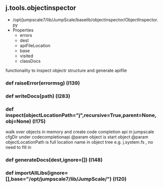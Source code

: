 ## j.tools.objectinspector

- /opt/jumpscale7/lib/JumpScale/baselib/objectinspector/ObjectInspector.py
- Properties
    - errors
    - dest
    - apiFileLocation
    - base
    - visited
    - classDocs

functionality to inspect objectr structure and generate apifile

### def raiseError(errormsg) (l139)

### def writeDocs(path) (l283)

### def inspect(objectLocationPath="j",recursive=True,parent=None,obj=None) (l175)

walk over objects in memory and create code completion api in jumpscale cfgDir under codecompletionapi
@param object is start object
@param objectLocationPath is full location name in object tree e.g. j.system.fs , no need to fill in

### def generateDocs(dest,ignore=[]) (l148)

### def importAllLibs(ignore=[],base="/opt/jumpscale7/lib/JumpScale/") (l120)

